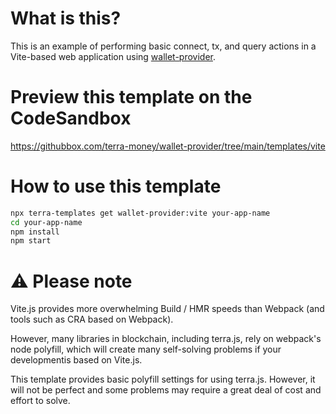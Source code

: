 # What is this?

This is an example of performing basic connect, tx, and query actions in a Vite-based web application using [wallet-provider](https://www.npmjs.com/package/@palomachain/wallet-provider).

# Preview this template on the CodeSandbox

<https://githubbox.com/terra-money/wallet-provider/tree/main/templates/vite>

# How to use this template

```sh
npx terra-templates get wallet-provider:vite your-app-name
cd your-app-name
npm install
npm start
```

# ⚠️ Please note

Vite.js provides more overwhelming Build / HMR speeds than Webpack (and tools such as CRA based on Webpack).

However, many libraries in blockchain, including terra.js, rely on webpack's node polyfill, which will create many self-solving problems if your developmentis  based on Vite.js.

This template provides basic polyfill settings for using terra.js. However, it will not be perfect and some problems may require a great deal of cost and effort to solve.
